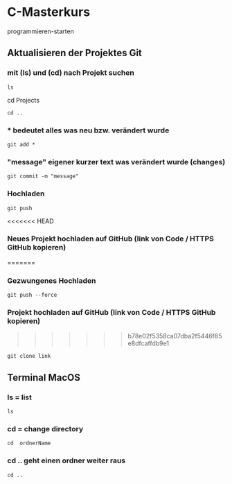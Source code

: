 # C-Masterkurs
programmieren-starten


## Aktualisieren der Projektes Git
### mit (ls) und (cd) nach Projekt suchen
```
ls 
```
cd Projects
```
cd ..
```
### * bedeutet alles was neu bzw. verändert wurde 
```
git add *                         
```
### "message" eigener kurzer text was verändert wurde (changes)
```
git commit -m "message"           
```
### Hochladen
```
git push                           
```
<<<<<<< HEAD
### Neues Projekt hochladen auf GitHub (link von Code / HTTPS GitHub kopieren)
=======
### Gezwungenes Hochladen
```
git push --force
```
### Projekt hochladen auf GitHub (link von Code / HTTPS GitHub kopieren)
>>>>>>> b78e02f5358ca07dba2f5446f85e8dfcaffdb9e1
```
git clone link
```

## Terminal MacOS
### ls = list
```
ls                                 
```
### cd = change directory
```
cd  ordnerName                     
```
### cd .. geht einen ordner weiter raus
```
cd ..
